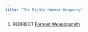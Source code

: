 ```yaml
---
title: "The Mighty Hammer Weaponry"
---
```


1.  REDIRECT [Fornost Weaponsmith](Fornost_Weaponsmith "wikilink")